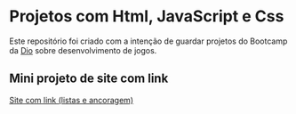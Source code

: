# Projetos com Html, JavaScript e Css
Este repositório foi criado com a intenção de guardar projetos do Bootcamp da [Dio](https://www.dio.me/) sobre desenvolvimento de jogos.

## Mini projeto de site com link

[Site com link (listas e ancoragem)](https://github.com/WagnerJrr/Projetos-Htlm_JavaScript_Css/tree/main/Links%20project)

